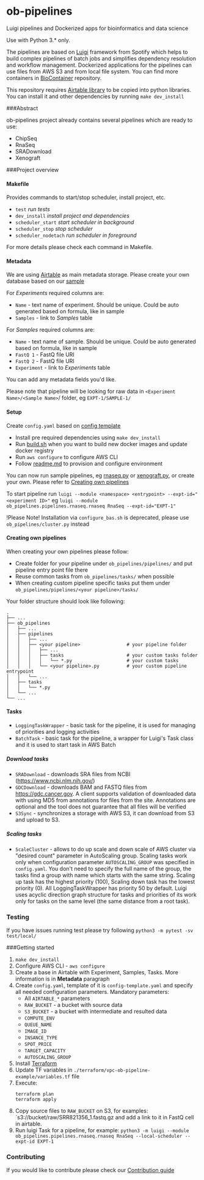 # ob-pipelines

Luigi pipelines and Dockerized apps for bioinformatics and data science

Use with Python 3.* only.

The pipelines are based on [Luigi](https://github.com/spotify/luigi) framework from Spotify which helps to build complex pipelines of batch jobs and simplifies dependency resolution and workflow management.
Dockerized applications for the pipelines can use files from AWS S3 and from local file system. You can find more containers in [BioContainer](https://github.com/BioContainers/containers) repository.

This repository requires [Airtable library](https://github.com/outlierbio/ob-airtable/) to be copied into python libraries.
You can install it and other dependencies by running ```make dev_install```

###Abstract

ob-pipelines project already contains several pipelines which are ready to use:
 * ChipSeq
 * RnaSeq
 * SRADownload
 * Xenograft
 
###Project overview

#### Makefile

Provides commands to start/stop scheduler, install project, etc.
* `test` _run tests_
* `dev_install` _install project and dependencies_
* `scheduler_start` _start scheduler in background_
* `scheduler_stop` _stop scheduler_
* `scheduler_nodetach` _run scheduler in foreground_

For more details please check each command in Makefile.

#### Metadata

We are using [Airtable](https://airtable.com/) as main metadata storage.
Please create your own database based on our [sample](https://airtable.com/tblyy5D1XdeMG7hok/viwOOno27qvaYhpDt)

For *Experiments* required columns are:
* `Name` - text name of experiment. Should be unique. Could be auto generated based on formula, like in sample  
* `Samples` - link to *Samples* table 

For *Samples* required columns are:
* `Name` - text name of sample. Should be unique. Could be auto generated based on formula, like in sample
* `FastQ 1` - FastQ file URI
* `FastQ 2` - FastQ file URI  
* `Experiment` - link to *Experiments* table 

You can add any metadata fields you'd like.

Please note that pipeline will be looking for raw data in `<Experiment Name>/<Sample Name>`/ folder, eg `EXPT-1/SAMPLE-1/`


#### Setup

Create `config.yaml` based on [config template](config-template.yaml)

* Install pre required dependencies using `make dev_install`
* Run [build.sh](scripts/build.sh) when you want to build new docker images and update docker registry
* Run `aws configure` to configure AWS CLI
* Follow [readme.md](terraform/README.md) to provision and configure environment

You can now run sample pipelines, eg [rnaseq.py](ob_pipelines/pipelines/rnaseq/rnaseq.py) or [xenograft.py](ob_pipelines/pipelines/xenograft/xenograft.py), or create your own. Please refer to [Creating own pipelines](#creating-own-pipelines)  

To start pipeline run
`luigi --module <namespace> <entrypoint> --expt-id="<experiment ID>"`
eg
 `luigi --module ob_pipelines.pipelines.rnaseq.rnaseq RnaSeq --expt-id="EXPT-1"`

!Please Note! Installation via `configure_bas.sh` is deprecated, please use `ob_pipelines/cluster.py` instead

#### Creating own pipelines

When creating your own pipelines please follow:

* Create folder for your pipeline under `ob_pipelines/pipelines/` and put pipeline entry point file there
* Reuse common tasks from `ob_pipelines/tasks/` when possible
* When creating custom pipeline specific tasks put them under `ob_pipelines/pipelines/<your pipeline>/tasks/`

Your folder structure should look like following:
```
.
├── ...
├── ob_pipelines
│   ├── ...
│   ├── pipelines
│   │   ├── ...
│   │   ├── <your pipeline>                 # your pipeline folder
│   │   │   ├── ...
│   │   │   ├── tasks                       # your custom tasks folder
│   │   │   │   └── *.py                    # your custom tasks
│   │   │   └── <your pipeline>.py          # your custom pipeline entrypoint
│   │   └── ...
│   ├── tasks
│   │   └── *.py
│   └── ...
└── ...
```

#### Tasks
* `LoggingTaskWrapper` - basic task for the pipeline, it is used for managing of priorities and logging activities
* `BatchTask` - basic task for the pipeline, a wrapper for Luigi's Task class and it is used to start task in AWS Batch

##### Download tasks
* `SRADownload` - downloads SRA files from NCBI (https://www.ncbi.nlm.nih.gov/)
* `GDCDownload` - downloads BAM and FASTQ files from https://gdc.cancer.gov. A client supports validation of downloaded data with using MD5 from annotations for files from the site. Annotations are optional and the tool does not guarantee that all files will be verified
* `S3Sync` - synchronizes a storage with AWS S3, it can download from S3 and upload to S3.

##### Scaling tasks

* `ScaleCluster` - allows to do up scale and down scale of AWS cluster via "desired count" parameter in AutoScaling group.  Scaling tasks work only when configuration parameter `AUTOSCALING_GROUP` was specified in `config.yaml`. You don't need to specify the full name of the group, the tasks find a group with name which starts with the same string. Scaling up task has the highest priority (100), Scaling down task has the lowest priority (0). All LoggingTaskWrapper has priority 50 by default. Luigi uses acyclic direction graph structure for tasks and priorities of its work only for tasks on the same level (the same distance from a root task).

### Testing 
If you have issues running test please try following `python3 -m pytest -sv test/local/`

###Getting started

1. `make dev_install`
2. Configure AWS CLI - `aws configure`
3. Create a base in Airtable with Experiment, Samples, Tasks. More information is in **Metadata** paragraph
4. Create `config.yaml`, template of it is `config-template.yaml` and specify all needed configuration parameters.
     Mandatory parameters:
     * All `AIRTABLE_*` parameters
     * `RAW_BUCKET` - a bucket with source data
     * `S3_BUCKET` - a bucket with intermediate and resulted data
     * `COMPUTE_ENV`
     * `QUEUE_NAME`
     * `IMAGE_ID`
     * `INSANCE_TYPE`
     * `SPOT_PRICE`
     * `TARGET_CAPACITY`
     * `AUTOSCALING_GROUP`
5. Install [Terraform](https://www.terraform.io/downloads.html)
6. Update TF variables in  `./terraform/vpc-ob-pipeline-example/variables.tf` file
7. Execute:
    ```
   terraform plan
   terraform apply 
    ```
8. Copy source files to `RAW_BUCKET` on S3, for examples: `s3://bucket/raw/SRR821356_1.fastq.gz and add a link to it in FastQ cell in airtable.
9. Run luigi Task for a pipeline, for example:  `python3 -m luigi --module ob_pipelines.pipelines.rnaseq.rnaseq RnaSeq --local-scheduler --expt-id EXPT-1`
    

### Contributing

If you would like to contribute please check our [Contribution guide](CONTRIBUTING.md)